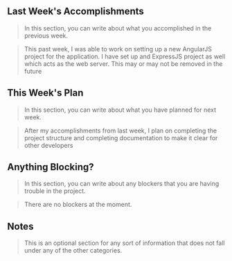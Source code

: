 ## Last Week's Accomplishments

> In this section, you can write about what you accomplished in the previous week.

> This past week, I was able to work on setting up a new AngularJS project for the application. I have set up and ExpressJS project as well which acts as the web server. This may or may not be removed in the future 

## This Week's Plan

> In this section, you can write about what you have planned for next week.

> After my accomplishments from last week, I plan on completing the project structure and completing documentation to make it clear for other developers

## Anything Blocking?

> In this section, you can write about any blockers that you are having trouble in the project.

> There are no blockers at the moment.

## Notes

> This is an optional section for any sort of information that does not fall under any of the other categories.
